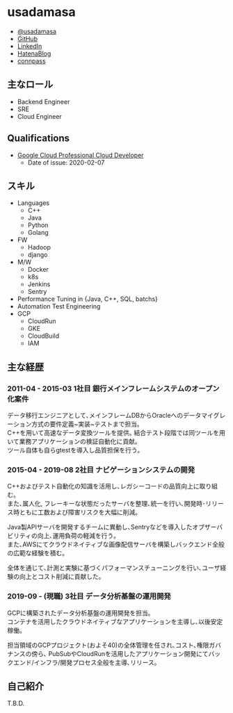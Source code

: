 # usadamasa

- [@usadamasa](https://twitter.com/usadamasa)
- [GitHub](https://github.com/usadamasa)
- [LinkedIn](https://www.linkedin.com/in/masaru-uchida/)
- [HatenaBlog](https://usadamasa.hatenablog.com/)
- [connpass](https://connpass.com/user/usadamasa/)

## 主なロール
- Backend Engineer
- SRE
- Cloud Engineer

## Qualifications
- [Google Cloud Professional Cloud Developer](https://www.credential.net/16baec71-a3b4-40b0-883f-00a2f9dc3e70)
  - Date of issue: 2020-02-07

## スキル
- Languages
  - C++
  - Java
  - Python
  - Golang
- FW
  - Hadoop
  - django
- M/W
  - Docker
  - k8s
  - Jenkins
  - Sentry
- Performance Tuning in {Java, C++, SQL, batchs}
- Automation Test Engineering
- GCP
  - CloudRun
  - GKE
  - CloudBuild
  - IAM

## 主な経歴
### 2011-04 - 2015-03 1社目 銀行メインフレームシステムのオープン化案件
データ移行エンジニアとして､メインフレームDBからOracleへのデータマイグレーション方式の要件定義~実装~テストまで担当｡  
C++を用いて高速なデータ変換ツールを提供｡ 結合テスト段階では同ツールを用いて業務アプリケーションの検証自動化に貢献｡  
ツール自体も自らgtestを導入し品質担保を行う｡

### 2015-04 - 2019-08 2社目 ナビゲーションシステムの開発
C++およびテスト自動化の知識を活用し､レガシーコードの品質向上に取り組む｡  
また､属人化, フレーキーな状態だったサーバを整理､統一を行い､開発時･リリース時ともに工数および障害リスクを大幅に削減｡  

Java製APIサーバを開発するチームに異動し､Sentryなどを導入したオブザーバビリティの向上､運用負荷の軽減を行う｡  
また､AWSにてクラウドネイティブな画像配信サーバを構築しバックエンド全般の広範な経験を積む｡  

全体を通じて､計測と実験に基づくパフォーマンスチューニングを行い､ユーザ経験の向上とコスト削減に貢献した｡

### 2019-09 - (現職) 3社目 データ分析基盤の運用開発
GCPに構築されたデータ分析基盤の運用開発を担当｡  
コンテナを活用したクラウドネイティブなアプリケーションを主導し､以後安定稼働｡  

担当領域のGCPプロジェクト(およそ40)の全体管理を任され､コスト､権限ガバナンスの傍ら､
PubSubやCloudRunを活用したアプリケーション開発にてバックエンド/インフラ/開発プロセス全般を主導､リリース｡

## 自己紹介
T.B.D.
